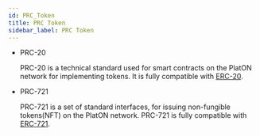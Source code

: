 ```yaml
---
id: PRC_Token
title: PRC Token
sidebar_label: PRC Token
---
```


- PRC-20

  PRC‌-20 is a technical standard used for smart contracts on the PlatON network for implementing tokens. It is fully compatible with [ERC‌-20](https://github.com/ethereum/EIPs/blob/master/EIPS/eip-20.md).

- PRC-721

  PRC-721 is a set of standard interfaces, for issuing non-fungible tokens(NFT) on the PlatON network. PRC-721 is fully compatible with [ERC-721](https://github.com/ethereum/EIPs/blob/master/EIPS/eip-721.md).
